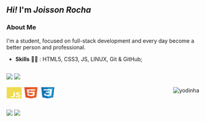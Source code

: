 ## *Hi!* I'm ***Joisson Rocha***

### About Me

I'm a student, focused on full-stack development and every day become a better person and professional.

- **Skills** 👨‍💻 : HTML5, CSS3, JS, LINUX, Git & GitHub;

##
<!-- outro efeito -> midnight-purple | dark | dracula -->
<div>
  <img height="210em" src="https://github-readme-stats.vercel.app/api?username=strattegia0704&theme=midnight-purple"/>
  <img height="210em" src="https://github-readme-stats.vercel.app/api/top-langs/?username=strattegia0704&layout=compact&langs_count=7&theme=midnight-purple"/>
</div>
<div style="display: inline_block"><br>
  <img align="center" alt="Js" height="30" width="40" src="https://raw.githubusercontent.com/devicons/devicon/master/icons/javascript/javascript-plain.svg">
  <img align="center" alt="HTML" height="30" width="40" src="https://raw.githubusercontent.com/devicons/devicon/master/icons/html5/html5-original.svg">
  <img align="center" alt="CSS" height="30" width="40" src="https://raw.githubusercontent.com/devicons/devicon/master/icons/css3/css3-original.svg">
  <img align="right" alt="yodinha" src="https://media.discordapp.net/attachments/861650276519641109/879132176053051472/baby-yoda_1.gif">
</div>
  
  ##
  
<div> 
  <a href = "mailto:strattegiadev@gmail.com" target="_blank"><img src="https://img.shields.io/badge/-Gmail-C72F23?style=for-the-badge&logo=gmail&logoColor=white" target="_blank"></a>
  <a href = "https://www.linkedin.com/in/joisson-victor-brand%C3%A3o-rocha-7515b8229/" target="_blank"><img src="https://img.shields.io/badge/Linkedin-00669C?style=for-the-badge&logo=linkedin&logoColor=white" target="_blank"></a>
</div>
